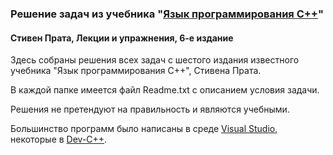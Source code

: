 ### Решение задач из учебника "[Язык программирования C++](https://www.amazon.com/Primer-Plus-6th-Developers-Library/dp/0321776402)"
#### Стивен Прата, Лекции и упражнения, 6-е издание

Здесь собраны решения всех задач с шестого издания известного учебника "Язык программирования C++", Стивена Прата.

В каждой папке имеется файл Readme.txt с описанием условия задачи. 

Решения не претендуют на правильность и являются учебными.

Большинство программ было написаны в среде [Visual Studio](https://visualstudio.microsoft.com/ru/), некоторые в 
[Dev-C++](https://uk.wikipedia.org/wiki/Dev-C%2B%2B).
